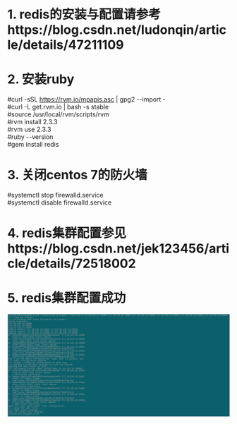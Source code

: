 # 1. redis的安装与配置请参考https://blog.csdn.net/ludonqin/article/details/47211109

# 2. 安装ruby  
#curl -sSL https://rvm.io/mpapis.asc | gpg2 --import -  
#curl -L get.rvm.io | bash -s stable  
#source /usr/local/rvm/scripts/rvm  
#rvm install 2.3.3  
#rvm use 2.3.3  
#ruby --version  
#gem install redis

# 3. 关闭centos 7的防火墙  
#systemctl stop firewalld.service  
#systemctl disable firewalld.service 

# 4. redis集群配置参见https://blog.csdn.net/jek123456/article/details/72518002

# 5. redis集群配置成功  
![image](https://github.com/greatsharp/VMWare-ESXi-Cent-OS-/blob/master/images/redis%E9%9B%86%E7%BE%A4%E9%85%8D%E7%BD%AE%E6%88%90%E5%8A%9F.png)
